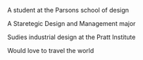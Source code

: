A student at the Parsons school of design

A Staretegic Design and Management major

Sudies industrial design at the Pratt Institute

Would love to travel the world
